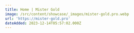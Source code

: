 ```yaml
---
title: Home | Mister Gold
image: /src/content/showcase/_images/mister-gold.pro.webp
url: 'https://mister-gold.pro'
dateAdded: 2023-12-14T05:57:02.000Z
---
```


